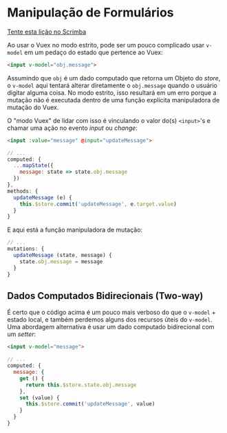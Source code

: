 # Manipulação de Formulários

<div class="scrimba"><a href="https://scrimba.com/p/pnyzgAP/cqKRgEC9" target="_blank" rel="noopener noreferrer">Tente esta lição no Scrimba</a></div>

Ao usar o Vuex no modo estrito, pode ser um pouco complicado usar `v-model` em um pedaço do estado que pertence ao Vuex:

``` html
<input v-model="obj.message">
```

Assumindo que `obj` é um dado computado que retorna um Objeto do _store_, o `v-model` aqui tentará alterar diretamente o `obj.message` quando o usuário digitar alguma coisa. No modo estrito, isso resultará em um erro porque a mutação não é executada dentro de uma função explícita manipuladora de mutação do Vuex.


O "modo Vuex" de lidar com isso é vinculando o valor do(s) `<input>`'s e chamar uma ação no evento _input_ ou _change_:

``` html
<input :value="message" @input="updateMessage">
```

``` js
// ...
computed: {
  ...mapState({
    message: state => state.obj.message
  })
},
methods: {
  updateMessage (e) {
    this.$store.commit('updateMessage', e.target.value)
  }
}
```

E aqui está a função manipuladora de mutação:

``` js
// ...
mutations: {
  updateMessage (state, message) {
    state.obj.message = message
  }
}
```

## Dados Computados Bidirecionais (Two-way)

É certo que o código acima é um pouco mais verboso do que o `v-model` + estado local, e também perdemos alguns dos recursos úteis do `v-model`. Uma abordagem alternativa é usar um dado computado bidirecional com um _setter_:

``` html
<input v-model="message">
```

``` js
// ...
computed: {
  message: {
    get () {
      return this.$store.state.obj.message
    },
    set (value) {
      this.$store.commit('updateMessage', value)
    }
  }
}
```
